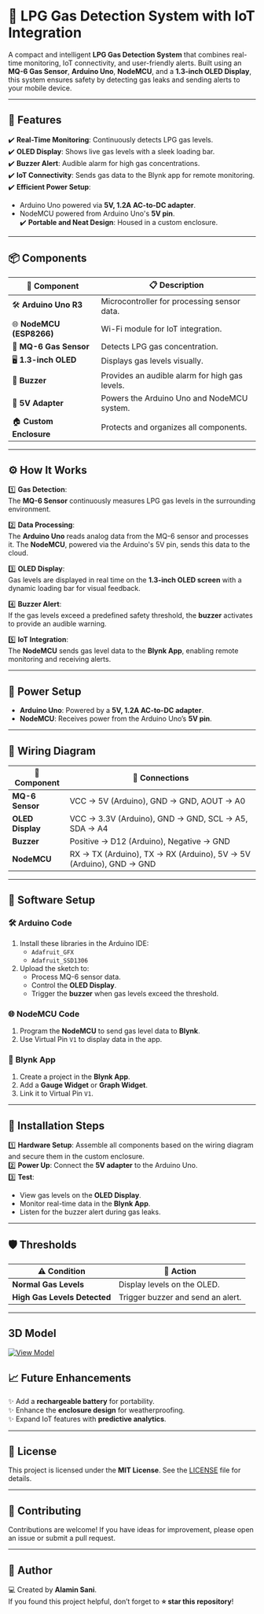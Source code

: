#  **🚨 LPG Gas Detection System with IoT Integration** 

A compact and intelligent **LPG Gas Detection System** that combines real-time monitoring, IoT connectivity, and user-friendly alerts. Built using an **MQ-6 Gas Sensor**, **Arduino Uno**, **NodeMCU**, and a **1.3-inch OLED Display**, this system ensures safety by detecting gas leaks and sending alerts to your mobile device.  

---

## 🎯 **Features**

✔️ **Real-Time Monitoring**: Continuously detects LPG gas levels.  
✔️ **OLED Display**: Shows live gas levels with a sleek loading bar.  
✔️ **Buzzer Alert**: Audible alarm for high gas concentrations.  
✔️ **IoT Connectivity**: Sends gas data to the Blynk app for remote monitoring.  
✔️ **Efficient Power Setup**:  
   - Arduino Uno powered via **5V, 1.2A AC-to-DC adapter**.  
   - NodeMCU powered from Arduino Uno's **5V pin**.  
✔️ **Portable and Neat Design**: Housed in a custom enclosure.  

---

## 📦 **Components**

| 🔧 **Component**           | 📋 **Description**                                 |
|-----------------------------|---------------------------------------------------|
| 🛠️ **Arduino Uno R3**       | Microcontroller for processing sensor data.        |
| 🌐 **NodeMCU (ESP8266)**     | Wi-Fi module for IoT integration.                 |
| 🛑 **MQ-6 Gas Sensor**       | Detects LPG gas concentration.                    |
| 🖥️ **1.3-inch OLED**         | Displays gas levels visually.                     |
| 🔔 **Buzzer**               | Provides an audible alarm for high gas levels.    |
| 🔌 **5V Adapter**           | Powers the Arduino Uno and NodeMCU system.        |
| 🏠 **Custom Enclosure**      | Protects and organizes all components.            |

---

## ⚙️ **How It Works**

1️⃣ **Gas Detection**:  
The **MQ-6 Sensor** continuously measures LPG gas levels in the surrounding environment.  

2️⃣ **Data Processing**:  
The **Arduino Uno** reads analog data from the MQ-6 sensor and processes it. The **NodeMCU**, powered via the Arduino's 5V pin, sends this data to the cloud.  

3️⃣ **OLED Display**:  
Gas levels are displayed in real time on the **1.3-inch OLED screen** with a dynamic loading bar for visual feedback.  

4️⃣ **Buzzer Alert**:  
If the gas levels exceed a predefined safety threshold, the **buzzer** activates to provide an audible warning.  

5️⃣ **IoT Integration**:  
The **NodeMCU** sends gas level data to the **Blynk App**, enabling remote monitoring and receiving alerts.  

---

## 🔌 **Power Setup**

- **Arduino Uno**: Powered by a **5V, 1.2A AC-to-DC adapter**.  
- **NodeMCU**: Receives power from the Arduino Uno’s **5V pin**.  

---

## 📐 **Wiring Diagram**

| 🧩 **Component**       | 🔌 **Connections**              |
|------------------------|---------------------------------|
| **MQ-6 Sensor**        | VCC → 5V (Arduino), GND → GND, AOUT → A0 |
| **OLED Display**       | VCC → 3.3V (Arduino), GND → GND, SCL → A5, SDA → A4 |
| **Buzzer**             | Positive → D12 (Arduino), Negative → GND |
| **NodeMCU**            | RX → TX (Arduino), TX → RX (Arduino), 5V → 5V (Arduino), GND → GND |

---

## 🚀 **Software Setup**

### 🛠️ **Arduino Code**
1. Install these libraries in the Arduino IDE:  
   - `Adafruit_GFX`  
   - `Adafruit_SSD1306`  
2. Upload the sketch to:  
   - Process MQ-6 sensor data.  
   - Control the **OLED Display**.  
   - Trigger the **buzzer** when gas levels exceed the threshold.  

### 🌐 **NodeMCU Code**
1. Program the **NodeMCU** to send gas level data to **Blynk**.  
2. Use Virtual Pin `V1` to display data in the app.  

### 📱 **Blynk App**
1. Create a project in the **Blynk App**.  
2. Add a **Gauge Widget** or **Graph Widget**.  
3. Link it to Virtual Pin `V1`.  

---

## 🔧 **Installation Steps**

1️⃣ **Hardware Setup**: Assemble all components based on the wiring diagram and secure them in the custom enclosure.  
2️⃣ **Power Up**: Connect the **5V adapter** to the Arduino Uno.  
3️⃣ **Test**:  
   - View gas levels on the **OLED Display**.  
   - Monitor real-time data in the **Blynk App**.  
   - Listen for the buzzer alert during gas leaks.  

---

## 🛡️ **Thresholds**

| ⚠️ **Condition**             | 🎯 **Action**                     |
|------------------------------|-----------------------------------|
| **Normal Gas Levels**        | Display levels on the OLED.      |
| **High Gas Levels Detected** | Trigger buzzer and send an alert.|

---
## 3D Model
<a href="https://www.tinkercad.com/things/k6J3IgsM2fz-lpg-gas-detection-system?sharecode=ACuUXU9nO2Kf_RjmGzpoGDxyFrbkez9Pq1xn3k_VUe8" target="_blank">
  <img src="https://img.shields.io/badge/VIEW%20MODEL-TINKERCAD-00ADEF?style=for-the-badge&logo=tinkercad&logoColor=white" alt="View Model">
</a>

## 📈 **Future Enhancements**

✨ Add a **rechargeable battery** for portability.  
✨ Enhance the **enclosure design** for weatherproofing.  
✨ Expand IoT features with **predictive analytics**.  

---

## 📜 **License**

This project is licensed under the **MIT License**. See the [LICENSE](LICENSE) file for details.  

---

## 🤝 **Contributing**

Contributions are welcome! If you have ideas for improvement, please open an issue or submit a pull request.  

---

## 📝 **Author**

💻 Created by **Alamin Sani**.  
If you found this project helpful, don’t forget to **⭐ star this repository**!  

